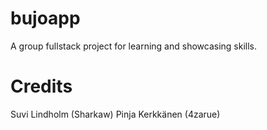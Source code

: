 # bujoapp
A group fullstack project for learning and showcasing skills. 

# Credits
Suvi Lindholm (Sharkaw)
Pinja Kerkkänen (4zarue)